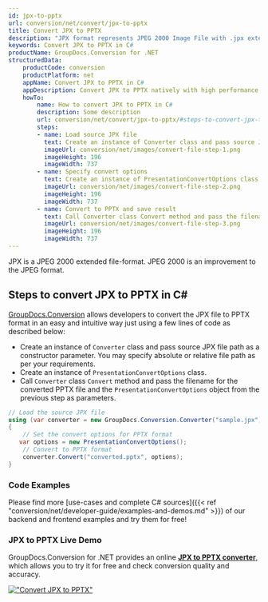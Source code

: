 ```yaml
---
id: jpx-to-pptx
url: conversion/net/convert/jpx-to-pptx
title: Convert JPX to PPTX
description: "JPX format represents JPEG 2000 Image File with .jpx extension. Learn how to convert JPX to PPTX file programmatically in C# language using GroupDocs.Conversion for .NET library."
keywords: Convert JPX to PPTX in C#
productName: GroupDocs.Conversion for .NET
structuredData:
    productCode: conversion
    productPlatform: net
    appName: Convert JPX to PPTX in C#
    appDescription: Convert JPX to PPTX natively with high performance using C# language and server side GroupDocs.Conversion for .NET APIs, without the use of any software like Microsoft or Open Office.
    howTo:
        name: How to convert JPX to PPTX in C# 
        description: Some description
        url: conversion/net/convert/jpx-to-pptx/#steps-to-convert-jpx-to-pptx-in-c
        steps:
        - name: Load source JPX file 
          text: Create an instance of Converter class and pass source JPX file path as a constructor parameter. You may specify absolute or relative file path as per your requirements. 
          imageUrl: conversion/net/images/convert-file-step-1.png
          imageHeight: 196
          imageWidth: 737
        - name: Specify convert options 
          text: Create an instance of PresentationConvertOptions class.
          imageUrl: conversion/net/images/convert-file-step-2.png
          imageHeight: 196
          imageWidth: 737
        - name: Convert to PPTX and save result 
          text: Call Converter class Convert method and pass the filename for the converted HTML file and the PresentationConvertOptions object from the previous step as parameters.
          imageUrl: conversion/net/images/convert-file-step-3.png
          imageHeight: 196
          imageWidth: 737
---
```


JPX is a JPEG 2000 extended file-format. JPEG 2000 is an improvement to the JPEG format.

## Steps to convert JPX to PPTX in C#

[GroupDocs.Conversion](https://products.groupdocs.com/conversion/net) allows developers to convert the JPX file to PPTX format in an easy and intuitive way just using a few lines of code as described below:

* Create an instance of `Converter` class and pass source JPX file path as a constructor parameter. You may specify absolute or relative file path as per your requirements. 
* Create an instance of `PresentationConvertOptions` class.
* Call `Converter` class `Convert` method and pass the filename for the converted PPTX file and the `PresentationConvertOptions` object from the previous step as parameters.

```csharp
// Load the source JPX file
using (var converter = new GroupDocs.Conversion.Converter("sample.jpx"))
{
    // Set the convert options for PPTX format
   var options = new PresentationConvertOptions();
    // Convert to PPTX format
    converter.Convert("converted.pptx", options);
}
```

### Code Examples

Please find more [use-cases and complete C# sources]({{< ref "conversion/net/developer-guide/examples-and-demos.md" >}}) of our backend and frontend examples and try them for free!

### JPX to PPTX Live Demo

GroupDocs.Conversion for .NET provides an online [**JPX to PPTX converter**](https://products.groupdocs.app/conversion/jpx-to-pptx), which allows you to try it for free and check conversion quality and accuracy.

[!["Convert JPX to PPTX"](conversion/net/images/convert-to-pptx/convert-jpx-to-pptx.png)](https://products.groupdocs.app/conversion/jpx-to-pptx)